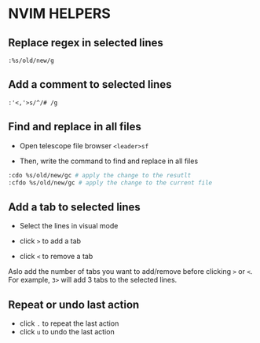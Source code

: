 # NVIM HELPERS


## Replace regex in selected lines

```vim
:%s/old/new/g
```

## Add a comment to selected lines

```vim
:'<,'>s/^/# /g
```

## Find and replace in all files

- Open telescope file browser `<leader>sf`

- Then, write the command to find and replace in all files

```bash 
:cdo %s/old/new/gc # apply the change to the resutlt
:cfdo %s/old/new/gc # apply the change to the current file
```

## Add a tab to selected lines

- Select the lines in visual mode

- click `>` to add a tab
- click `<` to remove a tab

Aslo add the number of tabs you want to add/remove before clicking `>` or `<`. For example, `3>` will add 3 tabs to the selected lines.



## Repeat or undo last action

- click `.` to repeat the last action
- click `u` to undo the last action
